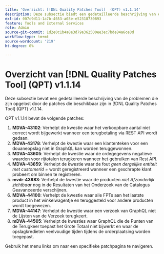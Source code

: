 ```yaml
---
title: 'Overzicht: [!DNL Quality Patches Tool]  (QPT) v1.1.14'
description: Deze subsectie biedt een gedetailleerde beschrijving van de problemen die zijn opgelost door de patches die beschikbaar zijn in  [!DNL Quality Patches Tool]  (QPT) v1.1.14.
exl-id: 007c9d11-1a7b-4653-a03e-e52318730893
feature: Tools and External Services
role: Admin
source-git-commit: 1d2e0c1b4a8e3d79a362500ee3ec7bde84a6ce0d
workflow-type: tm+mt
source-wordcount: '219'
ht-degree: 0%

---
```


# Overzicht van [!DNL Quality Patches Tool] (QPT) v1.1.14

Deze subsectie bevat een gedetailleerde beschrijving van de problemen die zijn opgelost door de patches die beschikbaar zijn in [!DNL Quality Patches Tool] (QPT) v1.1.14.

QPT v1.1.14 bevat de volgende patches:

1. **MDVA-43102**: Verhelpt de kwestie waar het verkoopbare aantal niet correct wordt bijgewerkt wanneer een terugbetaling via REST API wordt gedaan.
1. **MDVA-43178**: Verhelpt de kwestie waar een klantenteken voor een douaneopslag niet in GraphQL kan worden teruggewonnen.
1. **MDVA-43605**: Verhelpt de kwestie waar de ordegegevens negatieve waarden voor rijtotalen terugkeren wanneer het gebruiken van Rest API.
1. **MDVA-43859**: Verhelpt de kwestie waar de fout *geen dergelijke entiteit met customerId =* wordt geregistreerd wanneer een geschrapte klant probeert om binnen te registreren.
1. **mvdr-43983**: Verhelpt de kwestie waar de producten *niet Afzonderlijk zichtbaar* nog in de Resultaten van het Onderzoek van de Catalogus Geavanceerde verschijnen.
1. **MDVA-44100**: Verhelpt de kwestie waar alle FPTs aan het laatste product in het winkelwagentje en teruggesteld voor andere producten wordt toegewezen.
1. **MDVA-44147**: Verhelpt de kwestie waar een verzoek van GraphQL niet de Lijsten van de Verzoek terugkeert.
1. **mDVA-44505**: Verhelpt de kwesties waar GraphQL die de Punten van de Terugkeer toepast het Grote Totaal niet bijwerkt en waar de opslagkredieten veelvoudige tijden tijdens de orderplaatsing worden toegepast.

Gebruik het menu links om naar een specifieke patchpagina te navigeren.
